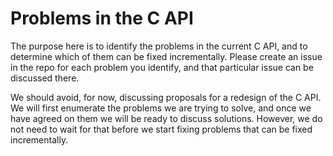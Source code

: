 # Problems in the C API

The purpose here is to identify the problems in the current C API, and to determine which of them can be fixed incrementally.
Please create an issue in the repo for each problem you identify, and that particular issue can be discussed there.

We should avoid, for now, discussing proposals for a redesign of the C API. We will first enumerate the problems we are trying to solve, and once we have agreed on them we will be ready to discuss solutions.  However, we do not need to wait for that before we start fixing problems that can be fixed incrementally.




